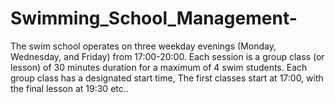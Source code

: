# Swimming_School_Management-
The swim school operates on three weekday evenings (Monday, Wednesday, and Friday) from 17:00-20:00. Each session is a group class (or lesson) of 30 minutes duration for a maximum of 4 swim students. Each group class has a designated start time, The first classes start at 17:00, with the final lesson at 19:30 etc..
